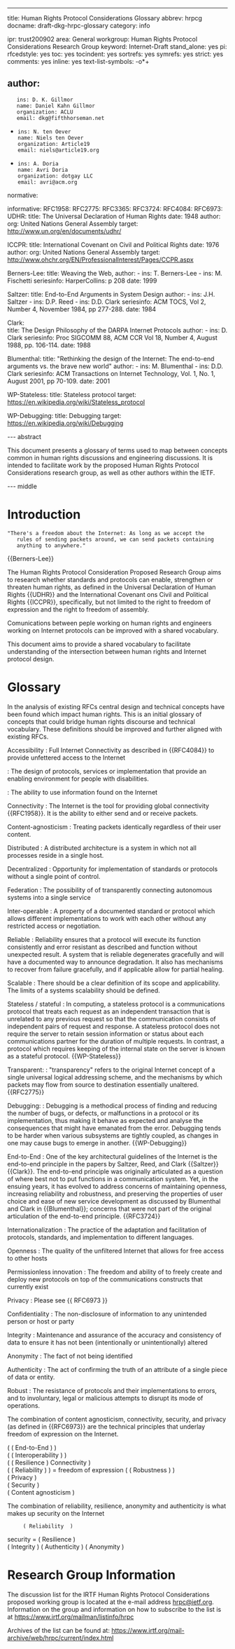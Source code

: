 --- 
title: Human Rights Protocol Considerations Glossary
abbrev: hrpcg
docname: draft-dkg-hrpc-glossary
category: info

ipr: trust200902
area: General
workgroup: Human Rights Protocol Considerations Research Group
keyword: Internet-Draft
stand_alone: yes
pi:
  rfcedstyle: yes
  toc: yes
  tocindent: yes
  sortrefs: yes
  symrefs: yes
  strict: yes
  comments: yes
  inline: yes
  text-list-symbols: -o*+

author:
 -
       ins: D. K. Gillmor
       name: Daniel Kahn Gillmor
       organization: ACLU
       email: dkg@fifthhorseman.net
 -
       ins: N. ten Oever
       name: Niels ten Oever
       organization: Article19
       email: niels@article19.org
 - 
       ins: A. Doria
       name: Avri Doria
       organization: dotgay LLC
       email: avri@acm.org


normative:
  
informative:
   RFC1958:
   RFC2775:
   RFC3365:
   RFC3724:
   RFC4084:
   RFC6973:
   UDHR:
     title: The Universal Declaration of Human Rights
     date: 1948
     author:
        org: United Nations General Assembly
     target:  http://www.un.org/en/documents/udhr/

   ICCPR:
     title: International Covenant on Civil and Political Rights
     date: 1976
     author:
        org: United Nations General Assembly
     target: http://www.ohchr.org/EN/ProfessionalInterest/Pages/CCPR.aspx
   
   Berners-Lee:
     title: Weaving the Web,
     author:
       - ins: T. Berners-Lee
       - ins: M. Fischetti
     seriesinfo:
       HarperCollins: p 208
     date: 1999

   Saltzer:
     title: End-to-End Arguments in System Design
     author: 
       - ins: J.H. Saltzer
       - ins: D.P. Reed
       - ins: D.D. Clark
     seriesinfo: ACM TOCS, Vol 2, Number 4, November
        1984, pp 277-288.
     date: 1984

   Clark:     
     title: The Design Philosophy of the DARPA Internet Protocols
     author:
       - ins: D. Clark
     seriesinfo: Proc SIGCOMM 88, ACM CCR Vol 18, Number 4, August
        1988, pp. 106-114.
     date: 1988

   Blumenthal:
     title: "Rethinking the design of the Internet: The end-to-end arguments vs. the brave new world"
     author:
       - ins: M. Blumenthal
       - ins: D.D. Clark
     seriesinfo: ACM Transactions on Internet Technology, Vol. 1, No. 1, August 2001, pp 70-109.
     date: 2001

   WP-Stateless:
     title: Stateless protocol
     target: https://en.wikipedia.org/wiki/Stateless_protocol

   WP-Debugging:
     title: Debugging
     target: https://en.wikipedia.org/wiki/Debugging

--- abstract

This document presents a glossary of terms used to map between
concepts common in human rights discussions and engineering
discussions.  It is intended to facilitate work by the proposed Human
Rights Protocol Considerations research group, as well as other
authors within the IETF.

--- middle


Introduction
============

    "There's a freedom about the Internet: As long as we accept the
       rules of sending packets around, we can send packets containing
       anything to anywhere."

{{Berners-Lee}}

The Human Rights Protocol Consideration Proposed Research Group aims
to research whether standards and protocols can enable, strengthen or
threaten human rights, as defined in the Universal Declaration of
Human Rights {{UDHR}} and the International Covenant ons Civil and
Political Rights {{ICCPR}}, specifically, but not limited to the
right to freedom of expression and the right to freedom of assembly.

Comunications between peple working on human rights and engineers
working on Internet protocols can be improved with a shared vocabulary.

This document aims to provide a shared vocabulary to facilitate
understanding of the intersection between human rights and Internet
protocol design.

Glossary
========

In the analysis of existing RFCs central design and technical concepts have been found which impact human rights.  This is an initial glossary of concepts that could bridge human rights discourse and technical vocabulary. These definitions should be improved and further aligned with existing RFCs.

Accessibility
: Full Internet Connectivity as described in {{RFC4084}} to provide unfettered access to the Internet 

: The design of protocols, services or implementation that provide an enabling environment for people with disabilities.

: The ability to use information found on the Internet

Connectivity
: The Internet is the tool for providing global connectivity {{RFC1958}}. It is the ability to either send and or receive packets.

Content-agnosticism
: Treating packets identically regardless of their user content.

Distributed
: A distributed architecture is a system in which not all processes reside in a single host.

Decentralized
: Opportunity for implementation of standards or protocols without a single point of control.

Federation
: The possibility of of transparently connecting autonomous systems into a single service

Inter-operable
: A property of a documented standard or protocol which allows different implementations to work with each other without any restricted access or negotiation. 

Reliable
: Reliability ensures that a protocol will execute its function consistently and error resistant as described and function without unexpected result. A system that is reliable degenerates gracefully and will have a documented way to announce degradation.  It also has mechanisms to recover from failure gracefully, and if applicable allow for partial healing. 

Scalable
: There should be a clear definition of its scope and applicability.  The limits of a systems scalability should be defined. 

Stateless / stateful 
: In computing, a stateless protocol is a communications protocol that treats each request as an independent transaction that is unrelated to any previous request so that the communication consists of independent pairs of request and response. A stateless protocol does not require the server to retain session information or status about each communications partner for the duration of multiple requests. In contrast, a protocol which requires keeping of the internal state on the server is known as a stateful protocol. {{WP-Stateless}}

Transparent:
: "transparency" refers to the original Internet concept of a single universal logical addressing scheme, and the mechanisms by which packets may flow from source to destination essentially unaltered. {{RFC2775}}

Debugging:
: Debugging is a methodical process of finding and reducing the number of bugs, or defects, or malfunctions in a protocol or its implementation, thus making it behave as expected and analyse the consequences that might have emanated from the error. Debugging tends to be harder when various subsystems are tightly coupled, as changes in one may cause bugs to emerge in another. {{WP-Debugging}}

End-to-End
: One of the key architectural guidelines of the Internet is the end-to-end principle in the papers by Saltzer, Reed, and Clark {{Saltzer}} {{Clark}}. The end-to-end principle was originally articulated as a question of where best not to put functions in a communication system. Yet, in the ensuing years, it has evolved to address concerns of maintaining openness, increasing reliability and robustness, and preserving the properties of user choice and ease of new service development as discussed by Blumenthal and Clark in {{Blumenthal}}; concerns that were not part of the original articulation of the end-to-end principle. {{RFC3724}}

Internationalization
: The practice of the adaptation and facilitation of protocols, standards, and implementation to different languages.
    
Openness
: The quality of the unfiltered Internet that allows for free access to other hosts

Permissionless innovation
:  The freedom and ability of to freely create and deploy new protocols on top of the communications constructs that currently exist
    
Privacy
: Please see {{ RFC6973 }}

Confidentiality
: The non-disclosure of information to any unintended person or host or party

Integrity
: Maintenance and assurance of the accuracy and consistency of data to ensure it has not been (intentionally or unintentionally) altered

Anonymity
: The fact of not being identified

Authenticity
: The act of confirming the truth of an attribute of a single piece of data or entity.

Robust
: The resistance of protocols and their implementations to errors, and to involuntary, legal or malicious attempts to disrupt its mode of operations.


The combination of content agnosticism, connectivity, security, and privacy (as defined in {{RFC6973}} are the technical principles that underlay freedom of expression on the Internet.



  (  ( End-to-End      )               )                            
 (  (  Interoperability )               )                           
(   (  Resilience       )  Connectivity  )                          
(   (  Reliability      )                )   = freedom of expression
(    ( Robustness      )                 )                          
(              Privacy                   )                          
 (             Security                 )                           
  (            Content agnosticism     )                            


The combination of reliability, resilience, anonymity and authenticity is what makes up security on the Internet

	     ( Reliability  ) 	
security =  (  Resilience    )	  
  	    (  Integrity     )
	    (  Authenticity  )
	     ( Anonymity    )


Research Group Information
==========================

The discussion list for the IRTF Human Rights Protocol Considerations
proposed working group is located at the e-mail address
<hrpc@ietf.org>. Information on the group and information on how to
subscribe to the list is at
<https://www.irtf.org/mailman/listinfo/hrpc>

Archives of the list can be found at:
<https://www.irtf.org/mail-archive/web/hrpc/current/index.html>

